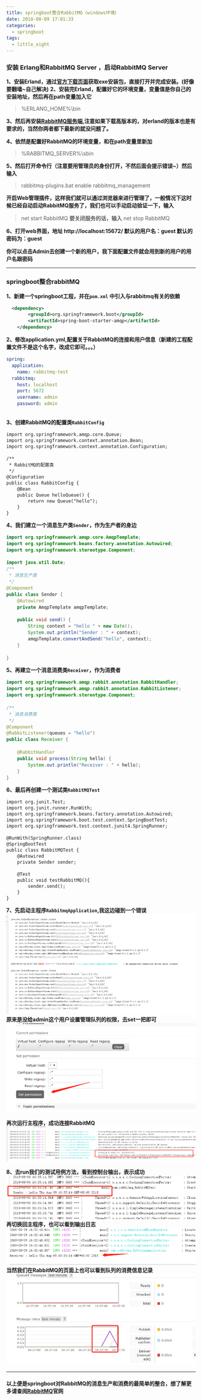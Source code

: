 ```yaml
---
title: springboot整合RabbitMQ（windows环境）
date: 2018-08-09 17:01:33
categories: 
  - springboot
tags: 
  - little_eight
---
```


### 安装 Erlang和RabbitMQ Server ，启动RabbitMQ Server

**1、安装Erland，通过[官方下载页面](http://www.erlang.org/downloads)获取exe安装包，直接打开并完成安装。(好像要翻墙~自己解决)**
**2、安装完Erland，配置好它的环境变量，变量值是你自己的安装地址，然后再在path变量加入它**

> %ERLANG_HOME%\bin


**3、然后再安装[RabbitMQ服务端](https://www.rabbitmq.com/download.html),注意如果下载高版本的，对erland的版本也是有要求的，当然你两者都下最新的就没问题了。**


**4、依然是配置好RabbitMQ的环境变量，和在path变量里新加**

> %RABBITMQ_SERVER%\sbin

**5、然后打开命令行（注意要用管理员的身份打开，不然后面会提示错误~）然后输入**

> rabbitmq-plugins.bat enable rabbitmq_management
<!--more-->

**开启Web管理插件，这样我们就可以通过浏览器来进行管理了，一般情况下这时候已经自动启动RabbitMQ服务了，我们也可以手动启动验证一下，输入**

> net start RabbitMQ
**要关闭服务的话，输入**
>net stop RabbitMQ

**6、打开web界面，地址 http://localhost:15672/  默认的用户名：guest 默认的密码为：guest**

**你可以点击Admin去创建一个新的用户，我下面配置文件就会用到新的用户的用户名跟密码**

-------------------------
### springboot整合rabbitMQ

**1、新建一个springboot工程，并在`pom.xml` 中引入与rabbitmq有关的依赖**
``` xml
  <dependency>
        <groupId>org.springframework.boot</groupId>
        <artifactId>spring-boot-starter-amqp</artifactId>
    </dependency>
``` 
**2、修改application.yml,配置关于RabbitMQ的连接和用户信息（新建的工程配置文件不是这个名字，改成它即可。。。）**
```yml
spring:
  application:
    name: rabbitmq-test
  rabbitmq:
    host: localhost
    port: 5672
    username: admin
    password: admin
    
```

**3、创建RabbitMQ的配置类`RabbitConfig`**
```
import org.springframework.amqp.core.Queue;
import org.springframework.context.annotation.Bean;
import org.springframework.context.annotation.Configuration;

/**
 * RabbitMQ的配置类
 */
@Configuration
public class RabbitConfig {
    @Bean
    public Queue helloQueue() {
        return new Queue("hello");
    }
}
```
**4、我们建立一个消息生产类`Sender`，作为生产者的身边**
``` java
import org.springframework.amqp.core.AmqpTemplate;
import org.springframework.beans.factory.annotation.Autowired;
import org.springframework.stereotype.Component;

import java.util.Date;
/**
 * 消息生产类
 */
@Component
public class Sender {
    @Autowired
    private AmqpTemplate amqpTemplate;

    public void send() {
        String context = "hello " + new Date();
        System.out.println("Sender : " + context);
        amqpTemplate.convertAndSend("hello", context);
    }

}

```

**5、再建立一个消息消费类`Receiver`，作为消费者**

``` java
import org.springframework.amqp.rabbit.annotation.RabbitHandler;
import org.springframework.amqp.rabbit.annotation.RabbitListener;
import org.springframework.stereotype.Component;

/**
 * 消息消费类
 */
@Component
@RabbitListener(queues = "hello")
public class Receiver {

    @RabbitHandler
    public void process(String hello) {
        System.out.println("Receiver : " + hello);
    }
}
```

**6、最后再创建一个测试类`RabbitMQTest`**

```
import org.junit.Test;
import org.junit.runner.RunWith;
import org.springframework.beans.factory.annotation.Autowired;
import org.springframework.boot.test.context.SpringBootTest;
import org.springframework.test.context.junit4.SpringRunner;

@RunWith(SpringRunner.class)
@SpringBootTest
public class RabbitMQTest {
    @Autowired
    private Sender sender;

    @Test
    public void testRabbitMQ(){
        sender.send();
    }
}
```

**7、先启动主程序`RabbitmqApplication`,我这边碰到一个错误**
![](https://raw.githubusercontent.com/little-eight-china/image/master/bdbk/rabbitmq/1.jpg?raw=true)
**原来是没给admin这个用户设置管理队列的权限，去set一把即可**
![](https://raw.githubusercontent.com/little-eight-china/image/master/bdbk/rabbitmq/2.jpg?raw=true)

**再次运行主程序，成功连接RabbitMQ**
![](https://raw.githubusercontent.com/little-eight-china/image/master/bdbk/rabbitmq/3.jpg?raw=true)

**8、去run我们的测试用例方法，看到控制台输出，表示成功**
![](https://raw.githubusercontent.com/little-eight-china/image/master/bdbk/rabbitmq/4.jpg?raw=true)
**再切换回主程序，也可以看到输出日志**
![](https://raw.githubusercontent.com/little-eight-china/image/master/bdbk/rabbitmq/5.jpg?raw=true)
**当然我们在RabbitMQ的页面上也可以看到队列的消费信息记录**
![](https://raw.githubusercontent.com/little-eight-china/image/master/bdbk/rabbitmq/6.jpg?raw=true)

--------------
#### 以上便是springboot对RabbitMQ的消息生产和消费的最简单的整合，想了解更多请查阅[RabbitMQ](https://www.rabbitmq.com/)官网